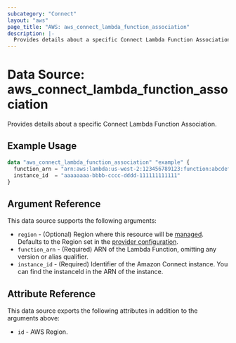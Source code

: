 ```yaml
---
subcategory: "Connect"
layout: "aws"
page_title: "AWS: aws_connect_lambda_function_association"
description: |-
  Provides details about a specific Connect Lambda Function Association.
---
```


# Data Source: aws_connect_lambda_function_association

Provides details about a specific Connect Lambda Function Association.

## Example Usage

```terraform
data "aws_connect_lambda_function_association" "example" {
  function_arn = "arn:aws:lambda:us-west-2:123456789123:function:abcdefg"
  instance_id  = "aaaaaaaa-bbbb-cccc-dddd-111111111111"
}
```

## Argument Reference

This data source supports the following arguments:

* `region` - (Optional) Region where this resource will be [managed](https://docs.aws.amazon.com/general/latest/gr/rande.html#regional-endpoints). Defaults to the Region set in the [provider configuration](https://registry.terraform.io/providers/hashicorp/aws/latest/docs#aws-configuration-reference).
* `function_arn` - (Required) ARN of the Lambda Function, omitting any version or alias qualifier.
* `instance_id` - (Required) Identifier of the Amazon Connect instance. You can find the instanceId in the ARN of the instance.

## Attribute Reference

This data source exports the following attributes in addition to the arguments above:

* `id` - AWS Region.

